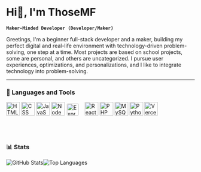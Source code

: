 # Hi👋, I'm ThoseMF

**`Maker-Minded Developer (Developer/Maker)`**

Greetings, I'm a beginner full-stack developer and a maker, building my perfect digital and real-life environment with technology-driven problem-solving, one step at a time. Most projects are based on school projects, some are personal, and others are uncategorized. I pursue user experiences, optimizations, and personalizations, and I like to integrate technology into problem-solving.

---

### 🧰 Languages and Tools

<!--<table>
    <tr style="border:none;">
        <td width="auto" valign="top" style="border:none;"></td>
        <td width="40%" valign="top" style="border:none;"></td>
    </tr>
</table> -->

<div style="height: 36px;">
    <img alt="HTML" src="https://cdn.jsdelivr.net/gh/devicons/devicon/icons/html5/html5-plain.svg" width="36" height="36" />
    <img alt="CSS" src="https://cdn.jsdelivr.net/gh/devicons/devicon/icons/css3/css3-plain.svg" width="36" height="36" />
    <img alt="JavaScript" src="https://cdn.jsdelivr.net/gh/devicons/devicon/icons/javascript/javascript-plain.svg" width="36" height="36" />
    <img alt="NodeJS" src="https://cdn.jsdelivr.net/gh/devicons/devicon/icons/nodejs/nodejs-original.svg" width="36" height="36" />
    <img alt="Express" src="https://cdn.jsdelivr.net/gh/devicons/devicon/icons/express/express-original.svg" width="32" height="32" style="margin-right:10px; background-color: white; border-radius: 5px; padding: 2px;" />
    <img alt="React" src="https://cdn.jsdelivr.net/gh/devicons/devicon/icons/react/react-original.svg" width="36" height="36" />
    <img alt="PHP" src="https://cdn.jsdelivr.net/gh/devicons/devicon/icons/php/php-original.svg" width="36" height="36" />
    <img alt="MySQL" src="https://cdn.jsdelivr.net/gh/devicons/devicon/icons/mysql/mysql-original.svg" width="36" height="36" />
    <img alt="Python" src="https://cdn.jsdelivr.net/gh/devicons/devicon/icons/python/python-original.svg" width="36" height="36" />
    <img alt="Vercel" src="https://cdn.jsdelivr.net/gh/devicons/devicon@latest/icons/vercel/vercel-original.svg" width="36" height="36" />
</div>
<br />
<br />

#

### 📊 Stats

<img src="https://github-readme-stats.vercel.app/api?username=thosemf&show_icons=true&hide=issues,contribs&theme=tokyonight" alt="GitHub Stats" valign="top"/><img src="https://github-readme-stats.vercel.app/api/top-langs/?username=thosemf&layout=compact&theme=tokyonight" alt="Top Languages" valign="top"/>

<!-- ![GitHub Streak](https://streak-stats.demolab.com?user=thosemf&theme=gruvbox&border_radius=4.5) -->
